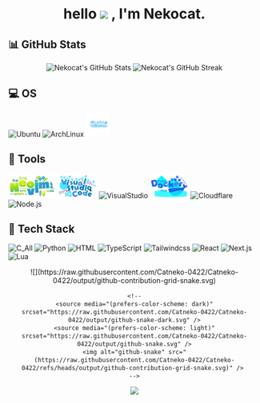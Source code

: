 <h1 align="center">hello  <img src = "https://raw.githubusercontent.com/MartinHeinz/MartinHeinz/master/wave.gif" width = 30px> , I'm Nekocat.</h1>

## 📊 GitHub Stats

<div align="center">
  <img src="https://github-readme-stats.vercel.app/api?username=Catneko-0422&show_icons=true&theme=tokyonight&hide_border=true&bg_color=0D1117" width="48%" alt="Nekocat's GitHub Stats"/>
  <img src="https://github-readme-streak-stats.herokuapp.com/?user=Catneko-0422&theme=tokyonight&hide_border=true&background=0D1117" width="48%" alt="Nekocat's GitHub Streak"/>
</div>

## 💻 OS
<p>
  <img height="48" alt="Ubuntu" src="https://raw.githubusercontent.com/Ender-Wiggin2019/ServiceLogos/main/Ubuntu/Ubuntu.png">
  <img height="48" alt="ArchLinux" src="https://raw.githubusercontent.com/Ender-Wiggin2019/ServiceLogos/main/ArchLinux/ArchLinux.png">
  <img height="48" alt="Windows" src="https://raw.githubusercontent.com//Shiroiame-Kusu/ProgrammingVTuberLogos-Windows/main/Windows/WindowsLogoShadow.png">
</p>

## 🔨 Tools
<p>
  <img height="48" alt="Neovim" src="https://raw.githubusercontent.com/Aikoyori/ProgrammingVTuberLogos/main/Neovim/NeovimLogo.png">
  <img height="48" alt="VSCode" src="https://raw.githubusercontent.com/Aikoyori/ProgrammingVTuberLogos/main/VSCode/VSCode.png">
  <img height="48" alt="VisualStudio" src="https://vtuber-style-logos.vercel.app/DownloadedLogos/VisualStudio/VisualStudioLogo.png">
  <img height="48" alt="Docker" src="https://raw.githubusercontent.com/Aikoyori/ProgrammingVTuberLogos/main/Docker/DockerLogo.png">
  <img height="48" alt="Cloudflare" src="https://raw.githubusercontent.com/Ender-Wiggin2019/ServiceLogos/main/Cloudflare/Cloudflare.png">
  <img height="48" alt="Node.js" src="https://raw.githubusercontent.com/Ender-Wiggin2019/ServiceLogos/main/Node.js/Node.js.png">
  
</p>

## 📝 Tech Stack
<p>
  <img height="48" alt="C_All" src="https://raw.githubusercontent.com/Ender-Wiggin2019/ServiceLogos/main/C%2CC%23%2CC%2B%2B/All.png">
  <img height="48" alt="Python" src="https://raw.githubusercontent.com/Ender-Wiggin2019/ServiceLogos/main/Python/Python.png">
  <img height="48" alt="HTML" src="https://raw.githubusercontent.com/Ender-Wiggin2019/ServiceLogos/main/Html/HTML.png">
  <img height="48" alt="TypeScript" src="https://raw.githubusercontent.com/Ender-Wiggin2019/ServiceLogos/main/TypeScript/TypeScript.png">
  <img height="48" alt="Tailwindcss" src="https://raw.githubusercontent.com/Ender-Wiggin2019/ServiceLogos/main/Tailwindcss/Tailwindcss6.png">
  <img height="48" alt="React" src="https://raw.githubusercontent.com/Ender-Wiggin2019/ServiceLogos/main/React/React.png">
  <img height="48" alt="Next.js" src="https://raw.githubusercontent.com/Ender-Wiggin2019/ServiceLogos/main/Next.js/Next.js.png">
  <img height="48" alt="Lua" src="https://vtuber-style-logos.vercel.app/DownloadedLogos/Lua/Lua.png">
</p>


<div align="center">
    
</div>

<div align="center">
  <picture>
    ![](https://raw.githubusercontent.com/Catneko-0422/Catneko-0422/output/github-contribution-grid-snake.svg)

    <!--
    <source media="(prefers-color-scheme: dark)" srcset="https://raw.githubusercontent.com/Catneko-0422/Catneko-0422/output/github-snake-dark.svg" />
    <source media="(prefers-color-scheme: light)" srcset="https://raw.githubusercontent.com/Catneko-0422/Catneko-0422/output/github-snake.svg" />
    <img alt="github-snake" src="(https://raw.githubusercontent.com/Catneko-0422/Catneko-0422/refs/heads/output/github-contribution-grid-snake.svg)" /> 
    -->
  </picture>
  <img src="https://capsule-render.vercel.app/api?type=waving&color=gradient&height=100&section=footer"/>
</div>
